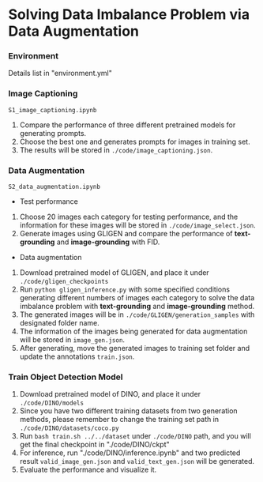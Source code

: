 # Solving Data Imbalance Problem via Data Augmentation
### Environment
Details list in "environment.yml"


### Image Captioning
`S1_image_captioning.ipynb`
1. Compare the performance of three different pretrained models for generating prompts.
2. Choose the best one and generates prompts for images in training set.
3. The results will be stored in `./code/image_captioning.json`.


### Data Augmentation
`S2_data_augmentation.ipynb`
- Test performance
1. Choose 20 images each category for testing performance, and the information for these images will be stored in `./code/image_select.json`.
2. Generate images using GLIGEN and compare the performance of **text-grounding** and **image-grounding** with FID.
- Data augmentation
1. Download pretrained model of GLIGEN, and place it under `./code/gligen_checkpoints`
2. Run `python gligen_inference.py` with some specified conditions generating different numbers of images each category to solve the data imbalance problem with **text-grounding** and **image-grounding** method.
3. The generated images will be in `./code/GLIGEN/generation_samples` with designated folder name.
4. The information of the images being generated for data augmentation will be stored in `image_gen.json`.
5. After generating, move the generated images to training set folder and update the annotations `train.json`.


### Train Object Detection Model
1. Download pretrained model of DINO, and place it under `./code/DINO/models`
2. Since you have two different training datasets from two generation methods, please remember to change the training set path in `./code/DINO/datasets/coco.py`
2. Run `bash train.sh ../../dataset` under `./code/DINO` path, and you will get the final checkpoint in "./code/DINO/ckpt"
3. For inference, run "./code/DINO/inference.ipynb" and two predicted result `valid_image_gen.json` and `valid_text_gen.json` will be generated.
4. Evaluate the performance and visualize it.

